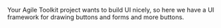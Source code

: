 Your Agile Toolkit project wants to build UI nicely, so here we have a UI framework for drawing buttons and forms and more buttons.
